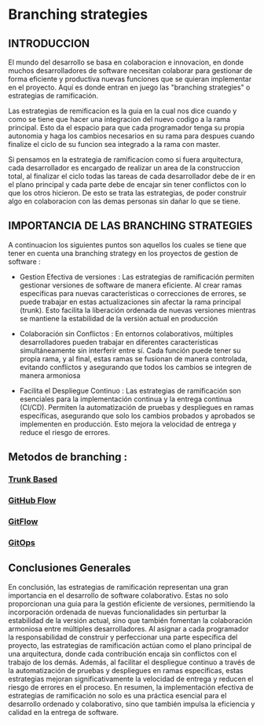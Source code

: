 # Branching strategies 

## INTRODUCCION

El mundo del desarrollo se basa en colaboracion e innovacion, en donde muchos desarrolladores de software necesitan colaborar para gestionar de forma eficiente y productiva nuevas funciones que se quieran implementar en el proyecto. Aquí es donde entran en juego las "branching strategies" o estrategias de ramificación.

Las estrategias de remificacion es la guia en la cual nos dice cuando y como se tiene que hacer una integracion del nuevo codigo a la rama principal. Esto da el espacio para que cada programador tenga su propia autonomia y haga los cambios necesarios en su rama para despues cuando finalize el ciclo de su funcion sea integrado a la rama con master. 

Si pensamos en la estrategia de ramificacion como si fuera arquitectura, cada desarrollador es encargado de realizar un area de la construccion total, al finalizar el ciclo todas las tareas de cada desarrollador debe de ir en el plano principal y cada parte debe de encajar sin tener conflictos con lo que los otros hicieron. De esto se trata las estrategias, de poder construir algo en colaboracion con las demas personas sin dañar lo que se tiene. 

## IMPORTANCIA DE LAS BRANCHING STRATEGIES

A continuacion los siguientes puntos son aquellos los cuales se tiene que tener en cuenta una branching strategy en los proyectos de gestion de software : 
- Gestion Efectiva de versiones : Las estrategias de ramificación permiten gestionar versiones de software de manera eficiente. Al crear ramas específicas para nuevas características o correcciones de errores, se puede trabajar en estas actualizaciones sin afectar la rama principal (trunk). Esto facilita la liberación ordenada de nuevas versiones mientras se mantiene la estabilidad de la versión actual en producción

- Colaboración sin Conflictos : En entornos colaborativos, múltiples desarrolladores pueden trabajar en diferentes características simultáneamente sin interferir entre sí. Cada función puede tener su propia rama, y al final, estas ramas se fusionan de manera controlada, evitando conflictos y asegurando que todos los cambios se integren de manera armoniosa

- Facilita el Despliegue Continuo : Las estrategias de ramificación son esenciales para la implementación continua y la entrega continua (CI/CD). Permiten la automatización de pruebas y despliegues en ramas específicas, asegurando que solo los cambios probados y aprobados se implementen en producción. Esto mejora la velocidad de entrega y reduce el riesgo de errores.

## Metodos de branching : 

### [Trunk Based](https://github.com/2203juan/tech-guidance-devops/blob/main/trunk-based/trunk-based.md)

### [GitHub Flow](https://github.com/2203juan/tech-guidance-devops/blob/main/Github%20flow/gitflow.md)

### [GitFlow](https://github.com/2203juan/tech-guidance-devops/blob/main/gitflow/gitflow.md)

### [GitOps](https://github.com/2203juan/tech-guidance-devops/blob/main/Gitops/Gitops.md)



## Conclusiones Generales

En conclusión, las estrategias de ramificación representan una gran importancia en el desarrollo de software colaborativo. Estas no solo proporcionan una guia para la gestión eficiente de versiones, permitiendo la incorporación ordenada de nuevas funcionalidades sin perturbar la estabilidad de la versión actual, sino que también fomentan la colaboración armoniosa entre múltiples desarrolladores. Al asignar a cada programador la responsabilidad de construir y perfeccionar una parte específica del proyecto, las estrategias de ramificación actúan como el plano principal de una arquitectura, donde cada contribución encaja sin conflictos con el trabajo de los demás. Además, al facilitar el despliegue continuo a través de la automatización de pruebas y despliegues en ramas específicas, estas estrategias mejoran significativamente la velocidad de entrega y reducen el riesgo de errores en el proceso. En resumen, la implementación efectiva de estrategias de ramificación no solo es una práctica esencial para el desarrollo ordenado y colaborativo, sino que también impulsa la eficiencia y calidad en la entrega de software.